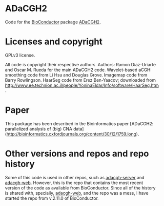 <!-- [![Travis-CI Build Status](https://travis-ci.org/rdiaz02/adacgh2.svg?branch=master)](https://travis-ci.org/rdiaz02/adacgh2) -->
<!-- [![AppVeyor Build Status](https://ci.appveyor.com/api/projects/status/github/rdiaz02/adacgh2?branch=master&svg=true)](https://ci.appveyor.com/project/rdiaz02/adacgh2) -->

ADaCGH2
=======

Code for the [BioConductor](http://www.bioconductor.org) package
[ADaCGH2](http://www.bioconductor.org/packages/devel/bioc/html/ADaCGH2.html).


Licenses and copyright
======================

GPLv3 license.

All code is copyright their respective authors. Authors: Ramon
Diaz-Uriarte and Oscar M. Rueda for the main ADaCGH2 code. Wavelet-based
aCGH smoothing code from Li Hsu and Douglas Grove. Imagemap code from
Barry Rowlingson. HaarSeg code from Erez Ben-Yaacov; downloaded from
<http://www.ee.technion.ac.il/people/YoninaEldar/Info/software/HaarSeg.htm>.


Paper
=====

This package has been described in the Bioinformatics paper
[ADaCGH2: parallelized analysis of (big) CNA data]
(http://bioinformatics.oxfordjournals.org/content/30/12/1759.long). 


Other versions and repos and repo history
=========================================

Some of this code is used in other repos, such as
[adacgh-server](https://github.com/rdiaz02/adacgh-server) and
[adacgh-web](https://github.com/rdiaz02/adacgh-web). However, this is the
repo that contains the most recent version of the code as available from
BioConductor. Since all of the history is shared with, specially,
[adacgh-web](https://github.com/rdiaz02/adacgh-web), and the repo was a
mess, I have started the repo from v.2.11.0 of BioConductor.

